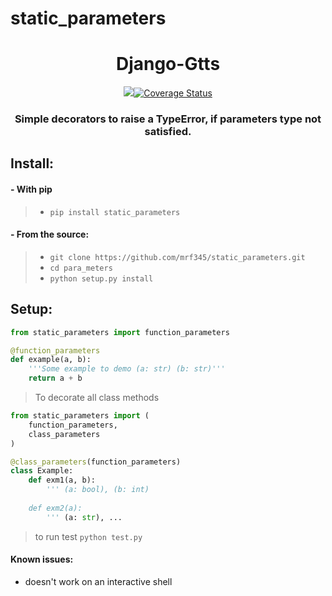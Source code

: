 # static_parameters
<h1 align='center'> Django-Gtts </h1>
<p align='center'>
<a href='https://travis-ci.com/mrf345/static_parameters'><img src='https://travis-ci.com/mrf345/static_parameters.svg?branch=master' /></a><a href='https://coveralls.io/github/mrf345/static_parameters?branch=master'><img src='https://coveralls.io/repos/github/mrf345/static_parameters/badge.svg?branch=master' alt='Coverage Status' /></a>
</p>
<h3 align='center'>
    Simple decorators to raise a TypeError, if parameters type not satisfied.
</h3>

## Install:

#### - With pip
> - `pip install static_parameters` <br />

#### - From the source:
> - `git clone https://github.com/mrf345/static_parameters.git`<br />
> - `cd para_meters` <br />
> - `python setup.py install`

## Setup:
```python
from static_parameters import function_parameters

@function_parameters
def example(a, b):
    '''Some example to demo (a: str) (b: str)'''
    return a + b
```
> To decorate all class methods
```python
from static_parameters import (
    function_parameters,
    class_parameters
)

@class_parameters(function_parameters)
class Example:
    def exm1(a, b):
        ''' (a: bool), (b: int)
    
    def exm2(a):
        ''' (a: str), ...
```
> to run test `python test.py`

#### Known issues:
- doesn't work on an interactive shell